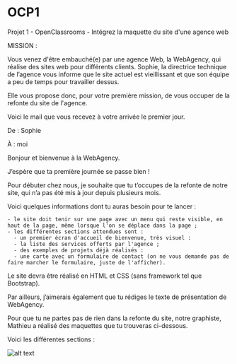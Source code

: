 # OCP1

Projet 1 - OpenClassrooms - Intégrez la maquette du site d'une agence web

MISSION :

Vous venez d'être embauché(e) par une agence Web, la WebAgency, qui réalise des sites web pour différents clients. Sophie, la directrice technique de l’agence vous informe que le site actuel est vieillissant et que son équipe a peu de temps pour travailler dessus.

Elle vous propose donc, pour votre première mission, de vous occuper de la refonte du site de l'agence.

Voici le mail que vous recevez à votre arrivée le premier jour.

  De : Sophie

  À : moi

  Bonjour et bienvenue à la WebAgency. 

  J’espère que ta première journée se passe bien !

  Pour débuter chez nous, je souhaite que tu t’occupes de la refonte de notre site, qui n’a pas été mis à jour depuis plusieurs mois.

  Voici quelques informations dont tu auras besoin pour te lancer :

    - le site doit tenir sur une page avec un menu qui reste visible, en haut de la page, même lorsque l'on se déplace dans la page ;
    - les différentes sections attendues sont :
      - un premier écran d'accueil de bienvenue, très visuel :
      - la liste des services offerts par l'agence ;
      - des exemples de projets déjà réalisés :
      - une carte avec un formulaire de contact (on ne vous demande pas de faire marcher le formulaire, juste de l'afficher).
      
  Le site devra être réalisé en HTML et CSS (sans framework tel que Bootstrap).

  Par ailleurs, j’aimerais également que tu rédiges le texte de présentation de WebAgency.

  Pour que tu ne partes pas de rien dans la refonte du site, notre graphiste, Mathieu a réalisé des maquettes que tu trouveras ci-dessous.

  Voici les différentes sections :
  
  ![alt text](https://s3-eu-west-1.amazonaws.com/sdz-upload/prod/upload/maquette111.png)
